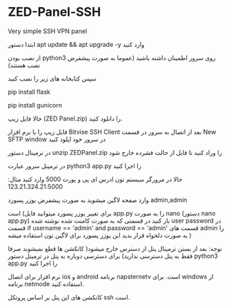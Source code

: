 # ZED-Panel-SSH
Very simple SSH VPN panel



ابتدا دستور apt update && apt upgrade -y وارد کنید 


از نصب بودن python3 روی سرور اطمینان داشته باشید (عموما به صورت پیشفرض نصب هستند)



سپس کتابخانه های زیر را نصب کنید 

pip install flask


pip install gunicorn



حالا فایل زیپ (ZED Panel.zip) را دانلود کنید.

فایل زیپ را با نرم افزار Bitvise SSH Client  بعد از اتصال به سرور  در قسمت New SFTP window در سرور خود اپلود کنید

در ترمینال دستور unzip ZEDPanel.zip را وراد کنید تا فایل از حالت فشرده خارج شود
 
در ترمینل سرور عبارت python3 app.py  را اجرا کنید 

حالا در مرورگر سیستم تون ادرس ای پی و پورت 5000 وارد کنید مثال: 123.21.324.21:5000 

وارد صفحه لاگین میشوید به صورت پیشفرض یوزر پسورد admin,admin 

است (برای تغییر یوزر پسورد میتوانید فایل app.py را به صورت nano (دستور nano app.py) باز کنید در قسمتی که به صورت کامنت شده نوشته شده user password در قسمت if username == 'admin' and password == 'admin' قسمت های admin را به صورت دلخواه قرار بدید این یوزر پسورد برای لاگین تون استفاده میشه )


توجه: بعد از بستن ترمینال پنل از دسترس خارج میشود( کانکشن ها قطع نمیشوند صرفا فقط به پنل دسترسی ندارید) برای دسترسی دوباره به پنل در ترمینل دستور python3 app.py  را اجرا کنید 

 نرم افزار برای اتصال ios و android برنامه napsternetv است. 
 برای windows از برنامه netmode  استفاده کنید.
 
کانکشن های این پنل بر اساس پروتکل ssh  است.
